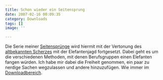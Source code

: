 ```yaml
---
title: Schon wieder ein Seitensprung
date: 2007-02-16 00:09:35
category: Downloads
tags: []
image: ''

---
```


Die Serie meiner [Seitensprünge](http://www.misantropolis.de/2006/12/chuck-norris) wird hiermit mit der Vertonung des [altbekannten Scherzes](http://www.cip.physik.uni-muenchen.de/~wwieser/fun/elefantenjagd.html) mit der Elefantenjagd fortgesetzt. Dabei geht es um die verschiedenen Methoden, mit denen Berufsgruppen einen Elefanten fangen würden. Ich habe mir dabei die Freiheit genommen, ein paar zu nerdige Sachen wegzulassen und andere hinzuzufügen. Wie immer im [Downloadbereich](http://www.misantropolis.de/downloads).

